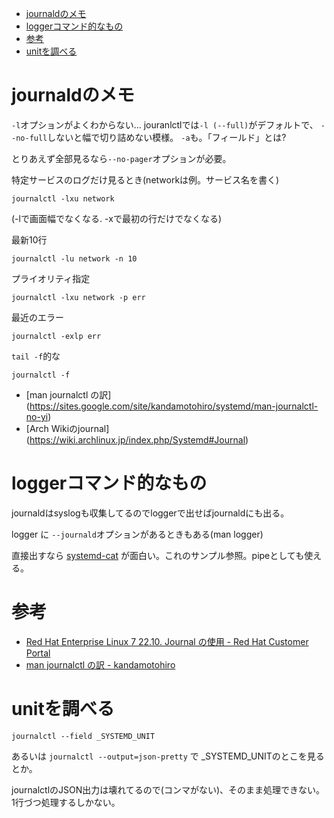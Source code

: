 - [journaldのメモ](#journaldのメモ)
- [loggerコマンド的なもの](#loggerコマンド的なもの)
- [参考](#参考)
- [unitを調べる](#unitを調べる)

# journaldのメモ

`-l`オプションがよくわからない...
jouranlctlでは`-l (--full)`がデフォルトで、
`--no-full`しないと幅で切り詰めない模様。
`-a`も。「フィールド」とは?

とりあえず全部見るなら`--no-pager`オプションが必要。

特定サービスのログだけ見るとき(networkは例。サービス名を書く)
```
journalctl -lxu network
```
(-lで画面幅でなくなる. -xで最初の行だけでなくなる)

最新10行
```
journalctl -lu network -n 10
```

プライオリティ指定
```
journalctl -lxu network -p err
```

最近のエラー
```
journalctl -exlp err
```

`tail -f`的な
```
journalctl -f
```

* [man journalctl の訳]
(https://sites.google.com/site/kandamotohiro/systemd/man-journalctl-no-yi)
* [Arch Wikiのjournal]
(https://wiki.archlinux.jp/index.php/Systemd#Journal)

# loggerコマンド的なもの

journaldはsyslogも収集してるのでloggerで出せばjournaldにも出る。

logger に `--journald`オプションがあるときもある(man logger)

直接出すなら
[systemd-cat](https://www.freedesktop.org/software/systemd/man/systemd-cat.html)
が面白い。これのサンプル参照。pipeとしても使える。

# 参考

- [Red Hat Enterprise Linux 7 22.10. Journal の使用 - Red Hat Customer Portal](https://access.redhat.com/documentation/ja-jp/red_hat_enterprise_linux/7/html/system_administrators_guide/s1-using_the_journal)
- [man journalctl の訳 - kandamotohiro](https://sites.google.com/site/kandamotohiro/systemd/man-journalctl-no-yi)


# unitを調べる

`journalctl --field _SYSTEMD_UNIT`

あるいは 
`journalctl --output=json-pretty` で _SYSTEMD_UNITのとこを見るとか。

journalctlのJSON出力は壊れてるので(コンマがない)、そのまま処理できない。
1行づつ処理するしかない。
